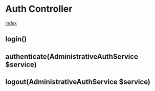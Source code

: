 # Auth Controller

[index](../index.md)

## login()
>

## authenticate(AdministrativeAuthService $service)
>

## logout(AdministrativeAuthService $service)
>
